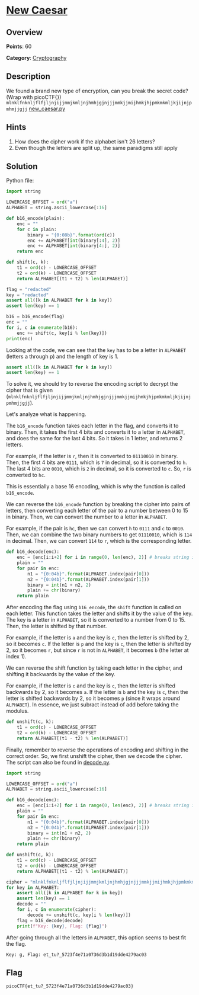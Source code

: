 # [New Caesar](https://play.picoctf.org/practice/challenge/158?page=3)

## Overview

**Points**: 60

**Category**: [Cryptography](../)

## Description

We found a brand new type of encryption, can you break the secret code? (Wrap with picoCTF{}) `mlnklfnknljflfjljnjijjmmjkmljnjhmhjgjnjjjmmkjjmijhmkjhjpmkmkmljkjijnjpmhmjjgjj` [new\_caesar.py](./new\_caesar.py)

## Hints

1. How does the cipher work if the alphabet isn't 26 letters?
2. Even though the letters are split up, the same paradigms still apply

## Solution

Python file:

```python
import string

LOWERCASE_OFFSET = ord("a")
ALPHABET = string.ascii_lowercase[:16]

def b16_encode(plain):
	enc = ""
	for c in plain:
		binary = "{0:08b}".format(ord(c))
		enc += ALPHABET[int(binary[:4], 2)]
		enc += ALPHABET[int(binary[4:], 2)]
	return enc

def shift(c, k):
	t1 = ord(c) - LOWERCASE_OFFSET
	t2 = ord(k) - LOWERCASE_OFFSET
	return ALPHABET[(t1 + t2) % len(ALPHABET)]

flag = "redacted"
key = "redacted"
assert all([k in ALPHABET for k in key])
assert len(key) == 1

b16 = b16_encode(flag)
enc = ""
for i, c in enumerate(b16):
	enc += shift(c, key[i % len(key)])
print(enc)
```

Looking at the code, we can see that the `key` has to be a letter in `ALPHABET` (letters a through p) and the length of key is 1.

```python
assert all([k in ALPHABET for k in key])
assert len(key) == 1
```

To solve it, we should try to reverse the encoding script to decrypt the cipher that is given (`mlnklfnknljflfjljnjijjmmjkmljnjhmhjgjnjjjmmkjjmijhmkjhjpmkmkmljkjijnjpmhmjjgjj`).

Let's analyze what is happening.

The `b16_encode` function takes each letter in the flag, and converts it to binary. Then, it takes the first 4 bits and converts it to a letter in `ALPHABET`, and does the same for the last 4 bits. So it takes in 1 letter, and returns 2 letters. 

For example, if the letter is `r`, then it is converted to `01110010` in binary. Then, the first 4 bits are `0111`, which is `7` in decimal, so it is converted to `h`. The last 4 bits are `0010`, which is `2` in decimal, so it is converted to `c`. So, `r` is converted to `hc`.

 This is essentially a base 16 encoding, which is why the function is called `b16_encode`.

We can reverse the `b16_encode` function by breaking the cipher into pairs of letters, then converting each letter of the pair to a number between 0 to 15 in binary. Then, we can convert the number to a letter in `ALPHABET`. 

For example, if the pair is `hc`, then we can convert `h` to `0111` and `c` to `0010`. Then, we can combine the two binary numbers to get `01110010`, which is `114` in decimal. Then, we can convert `114` to `r`, which is the corresponding letter.

```python
def b16_decode(enc):
	enc = [enc[i:i+2] for i in range(0, len(enc), 2)] # breaks string into pairs of letters
	plain = ""
	for pair in enc:
		n1 = "{0:04b}".format(ALPHABET.index(pair[0]))
		n2 = "{0:04b}".format(ALPHABET.index(pair[1]))
		binary = int(n1 + n2, 2)
		plain += chr(binary)
	return plain
```

After encoding the flag using `b16_encode`, the `shift` function is called on each letter. This function takes the letter and shifts it by the value of the key. The key is a letter in `ALPHABET`, so it is converted to a number from 0 to 15. Then, the letter is shifted by that number. 

For example, if the letter is `a` and the key is `c`, then the letter is shifted by 2, so it becomes `c`. If the letter is `p` and the key is `c`, then the letter is shifted by 2, so it becomes `r`, but since `r` is not in `ALPHABET`, it becomes `b` (the letter at index 1).

We can reverse the shift function by taking each letter in the cipher, and shifting it backwards by the value of the key. 

For example, if the letter is `c` and the key is `c`, then the letter is shifted backwards by 2, so it becomes `a`. If the letter is `b` and the key is `c`, then the letter is shifted backwards by 2, so it becomes `p` (since it wraps around `ALPHABET`). In essence, we just subract instead of add before taking the modulus.

```python
def unshift(c, k):
	t1 = ord(c) - LOWERCASE_OFFSET
	t2 = ord(k) - LOWERCASE_OFFSET
	return ALPHABET[(t1 - t2) % len(ALPHABET)]
```

Finally, remember to reverse the operations of encoding and shifting in the correct order. So, we first unshift the cipher, then we decode the cipher. The script can also be found in [decode.py](./decode.py).

```python
import string

LOWERCASE_OFFSET = ord("a")
ALPHABET = string.ascii_lowercase[:16]

def b16_decode(enc):
	enc = [enc[i:i+2] for i in range(0, len(enc), 2)] # breaks string into pairs of letters
	plain = ""
	for pair in enc:
		n1 = "{0:04b}".format(ALPHABET.index(pair[0]))
		n2 = "{0:04b}".format(ALPHABET.index(pair[1]))
		binary = int(n1 + n2, 2)
		plain += chr(binary)
	return plain

def unshift(c, k):
	t1 = ord(c) - LOWERCASE_OFFSET
	t2 = ord(k) - LOWERCASE_OFFSET
	return ALPHABET[(t1 - t2) % len(ALPHABET)]

cipher = "mlnklfnknljflfjljnjijjmmjkmljnjhmhjgjnjjjmmkjjmijhmkjhjpmkmkmljkjijnjpmhmjjgjj"
for key in ALPHABET:
	assert all([k in ALPHABET for k in key])
	assert len(key) == 1
	decode = ""
	for i, c in enumerate(cipher):
		decode += unshift(c, key[i % len(key)])
	flag = b16_decode(decode)
	print(f"Key: {key}, Flag: {flag}")
```

After going through all the letters in `ALPHABET`, this option seems to best fit the flag.

```console
Key: g, Flag: et_tu?_5723f4e71a0736d3b1d19dde4279ac03
```

## Flag

`picoCTF{et_tu?_5723f4e71a0736d3b1d19dde4279ac03}`